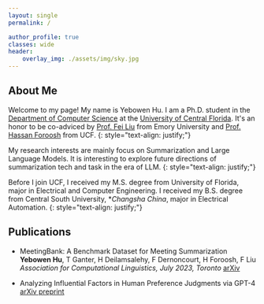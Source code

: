 ```yaml
---
layout: single
permalink: /

author_profile: true
classes: wide
header:
    overlay_img: ./assets/img/sky.jpg
---
```


## About Me

Welcome to my page! My name is Yebowen Hu. I am a Ph.D. student in the [Department of Computer Science](https://www.cs.ucf.edu/) at the [University of Central Florida](https://www.ucf.edu/). It's an honor to be co-adviced by [Prof. Fei Liu](https://www.cs.emory.edu/~fliu40/) from Emory University and [Prof. Hassan Foroosh](http://www.cs.ucf.edu/~foroosh/) from UCF. 
{: style="text-align: justify;"}

My research interests are mainly focus on Summarization and Large Language Models. It is interesting to explore future directions of summarization tech and task in the era of LLM. 
{: style="text-align: justify;"}

Before I join UCF, I received my M.S. degree from University of Florida, major in Electrical and Computer Engineering. I received my B.S. degree from Central South University, **Changsha China*, major in Electrical Automation. 
{: style="text-align: justify;"}

## Publications
- MeetingBank: A Benchmark Dataset for Meeting Summarization <br> **Yebowen Hu**, T Ganter, H Deilamsalehy, F Dernoncourt, H Foroosh, F Liu <br> *Association for Computational Linguistics, July 2023, Toronto* [arXiv](https://arxiv.org/pdf/2305.17529.pdf)

- Analyzing Influential Factors in Human Preference Judgments via GPT-4 <br> [arXiv preprint](https://arxiv.org/pdf/2305.14702.pdf)

